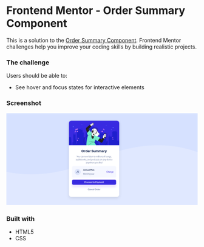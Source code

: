 # Frontend Mentor - Order Summary Component

This is a solution to the [Order Summary Component](https://www.frontendmentor.io/challenges/order-summary-component-QlPmajDUj). Frontend Mentor challenges help you improve your coding skills by building realistic projects.

### The challenge

Users should be able to:

- See hover and focus states for interactive elements

### Screenshot

![](./final.png)

### Built with

- HTML5
- CSS
